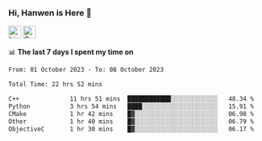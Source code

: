 ### Hi, Hanwen is Here 👋
<p>
	<a href="https://www.linkedin.com/in/liu-hanwen/"><img src="https://img.shields.io/badge/@hanwen-0A66C2?style=flat&logo=LinkedIn&logoColor=white" alt="Linkedin"  height="25px"/></a> 
	<a href="https://scholar.google.com/citations?user=HDF0su0AAAAJ"><img src="https://img.shields.io/badge/scholar-4385FE.svg?&style=plastic&logo=google-scholar&logoColor=white" alt="Google Scholar" height="25px"> </a>
</p>

📊 **The last 7 days I spent my time on** 
<!--START_SECTION:waka-->

```txt
From: 01 October 2023 - To: 08 October 2023

Total Time: 22 hrs 52 mins

C++              11 hrs 51 mins  ████████████░░░░░░░░░░░░░   48.34 %
Python           3 hrs 54 mins   ████░░░░░░░░░░░░░░░░░░░░░   15.91 %
CMake            1 hr 42 mins    █▓░░░░░░░░░░░░░░░░░░░░░░░   06.98 %
Other            1 hr 40 mins    █▓░░░░░░░░░░░░░░░░░░░░░░░   06.79 %
ObjectiveC       1 hr 30 mins    █▓░░░░░░░░░░░░░░░░░░░░░░░   06.17 %
```

<!--END_SECTION:waka-->


<!--
**david990917/david990917** is a ✨ _special_ ✨ repository because its `README.md` (this file) appears on your GitHub profile.

Here are some ideas to get you started:

- 🔭 I’m currently working on ...
- 🌱 I’m currently learning ...
- 👯 I’m looking to collaborate on ...
- 🤔 I’m looking for help with ...
- 💬 Ask me about ...
- 📫 How to reach me: ...
- 😄 Pronouns: ...
- ⚡ Fun fact: ...
-->

